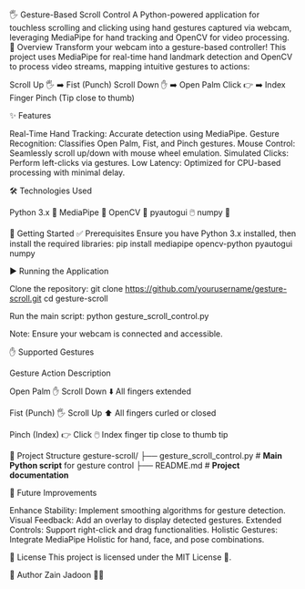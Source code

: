 🖐️ Gesture-Based Scroll Control
A Python-powered application for touchless scrolling and clicking using hand gestures captured via webcam, leveraging MediaPipe for hand tracking and OpenCV for video processing.
📖 Overview
Transform your webcam into a gesture-based controller! This project uses MediaPipe for real-time hand landmark detection and OpenCV to process video streams, mapping intuitive gestures to actions:

Scroll Up 🖐️ ➡️ Fist (Punch)
Scroll Down ✋ ➡️ Open Palm
Click 👉 ➡️ Index Finger Pinch (Tip close to thumb)


✨ Features

Real-Time Hand Tracking: Accurate detection using MediaPipe.
Gesture Recognition: Classifies Open Palm, Fist, and Pinch gestures.
Mouse Control: Seamlessly scroll up/down with mouse wheel emulation.
Simulated Clicks: Perform left-clicks via gestures.
Low Latency: Optimized for CPU-based processing with minimal delay.


🛠️ Technologies Used

Python 3.x 🐍
MediaPipe 🤲
OpenCV 📸
pyautogui 🖱️
numpy 🔢


🚀 Getting Started
✅ Prerequisites
Ensure you have Python 3.x installed, then install the required libraries:
pip install mediapipe opencv-python pyautogui numpy

▶️ Running the Application

Clone the repository:
git clone https://github.com/yourusername/gesture-scroll.git
cd gesture-scroll


Run the main script:
python gesture_scroll_control.py


Note: Ensure your webcam is connected and accessible.



✋ Supported Gestures



Gesture
Action
Description



Open Palm ✋
Scroll Down ⬇️
All fingers extended


Fist (Punch) 🖐️
Scroll Up ⬆️
All fingers curled or closed


Pinch (Index) 👉
Click 🖱️
Index finger tip close to thumb tip



📂 Project Structure
gesture-scroll/
├── gesture_scroll_control.py     # **Main Python script** for gesture control
├── README.md                     # **Project documentation**


🎯 Future Improvements

Enhance Stability: Implement smoothing algorithms for gesture detection.
Visual Feedback: Add an overlay to display detected gestures.
Extended Controls: Support right-click and drag functionalities.
Holistic Gestures: Integrate MediaPipe Holistic for hand, face, and pose combinations.


📜 License
This project is licensed under the MIT License 📄.

🙌 Author
Zain Jadoon 👨‍💻
